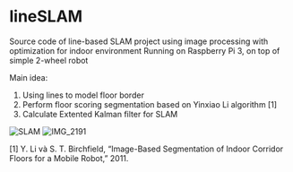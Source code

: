 # lineSLAM
Source code of line-based SLAM project using image processing with optimization for indoor environment
Running on Raspberry Pi 3, on top of simple 2-wheel robot

Main idea:
1. Using lines to model floor border
2. Perform floor scoring segmentation based on Yinxiao Li algorithm [1]
3. Calculate Extented Kalman filter for SLAM

![SLAM](https://user-images.githubusercontent.com/36019046/132967966-24214d9d-1c3a-4c1d-8706-b4106e0c1786.png)
![IMG_2191](https://user-images.githubusercontent.com/36019046/132968039-76124330-e8d6-4904-bc46-6f2232e54c9e.JPG)

[1] Y. Li và S. T. Birchfield, “Image-Based Segmentation of Indoor Corridor Floors for a Mobile Robot,” 2011. 
